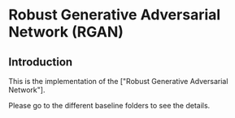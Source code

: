 # Robust Generative Adversarial Network (RGAN)

## Introduction
This is the implementation of the
["Robust Generative Adversarial Network"].

Please go to the different baseline folders to see the details.
